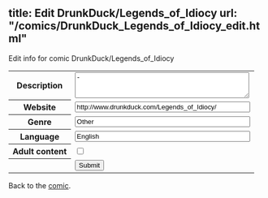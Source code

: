 title: Edit DrunkDuck/Legends_of_Idiocy
url: "/comics/DrunkDuck_Legends_of_Idiocy_edit.html"
---
Edit info for comic DrunkDuck/Legends_of_Idiocy

<form name="comic" action="http://gaepostmail.appspot.com/comic/" method="post">
<table class="comicinfo">
<tr>
<th>Description</th><td><textarea name="description" cols="40" rows="3">-</textarea></td>
</tr>
<tr>
<th>Website</th><td><input type="text" name="url" value="http://www.drunkduck.com/Legends_of_Idiocy/" size="40"/></td>
</tr>
<tr>
<th>Genre</th><td><input type="text" name="genre" value="Other" size="40"/></td>
</tr>
<tr>
<th>Language</th><td><input type="text" name="language" value="English" size="40"/></td>
</tr>
<tr>
<th>Adult content</th><td><input type="checkbox" name="adult" value="adult" /></td>
</tr>
<tr>
<th></th><td>
<input type="hidden" name="comic" value="DrunkDuck_Legends_of_Idiocy" />
<input type="submit" name="submit" value="Submit" />
</td>
</tr>
</table>
</form>

Back to the [comic](DrunkDuck_Legends_of_Idiocy.html).
